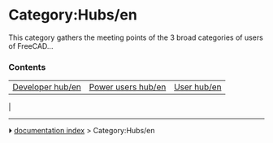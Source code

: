 # Category:Hubs/en
This category gathers the meeting points of the 3 broad categories of users of FreeCAD\...

### Contents

|     |     |     |
| --- | --- | --- |
| [Developer hub/en](Developer_hub/en.md) | [Power users hub/en](Power_users_hub/en.md) | [User hub/en](User_hub/en.md) |
|



---
⏵ [documentation index](../README.md) > Category:Hubs/en
